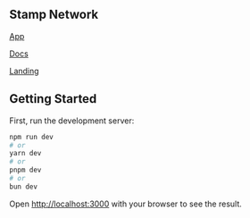 
## Stamp Network

[App](https://app.stamp.network/)

[Docs](https://docs.stamp.network/)

[Landing](https://stamp.network/)

## Getting Started

First, run the development server:

```bash
npm run dev
# or
yarn dev
# or
pnpm dev
# or
bun dev
```

Open [http://localhost:3000](http://localhost:3000) with your browser to see the result.
